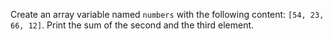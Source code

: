 Create an array variable named `numbers` with the following content: `[54, 23, 66, 12]`.
Print the sum of the second and the third element.
